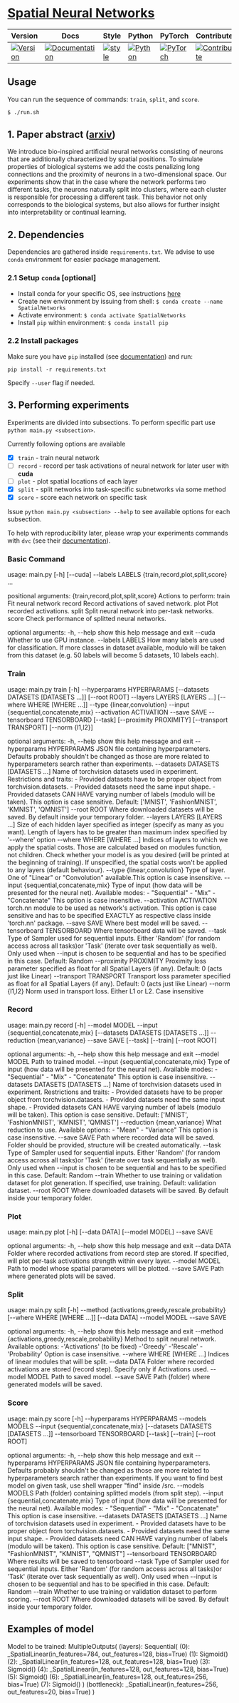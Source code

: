 # [Spatial Neural Networks](https://arxiv.org/abs/1910.02776)

| Version | Docs | Style | Python | PyTorch | Contribute | Roadmap |
|---------|------|-------|--------|---------|------------|---------|
| [![Version](https://img.shields.io/static/v1?label=&message=0.0.1&color=377EF0&style=for-the-badge)](https://arxiv.org/abs/1910.02776) | [![Documentation](https://img.shields.io/static/v1?label=&message=docs&color=EE4C2C&style=for-the-badge)](TBD)  | [![style](https://img.shields.io/static/v1?label=&message=CB&color=27A8E0&style=for-the-badge)](TBD) | [![Python](https://img.shields.io/static/v1?label=&message=3.7&color=377EF0&style=for-the-badge&logo=python&logoColor=F8C63D)](https://www.python.org/) | [![PyTorch](https://img.shields.io/static/v1?label=&message=1.2.0&color=EE4C2C&style=for-the-badge)](https://pytorch.org/) | [![Contribute](https://img.shields.io/static/v1?label=&message=guide&color=009688&style=for-the-badge)](https://github.com/szymonmaszke/torchdata/blob/master/CONTRIBUTING.md) | [![Roadmap](https://img.shields.io/static/v1?label=&message=roadmap&color=f50057&style=for-the-badge)](https://github.com/szymonmaszke/torchdata/blob/master/ROADMAP.md)

## Usage

You can run the sequence of commands: `train`, `split`, and `score`.

```bash
$ ./run.sh
```

## 1. Paper abstract ([arxiv](https://arxiv.org/abs/1910.02776))

We introduce bio-inspired artificial neural networks consisting of neurons that are additionally characterized by spatial positions.
To simulate properties of biological systems we add the costs penalizing long connections and the proximity of neurons in a two-dimensional space.
Our experiments show that in the case where the network performs two different tasks, the neurons naturally split into clusters,
where each cluster is responsible for processing a different task. This behavior
not only corresponds to the biological systems, but also allows for further insight into interpretability or continual learning.

## 2. Dependencies

Dependencies are gathered inside `requirements.txt`.
We advise to use `conda` environment for easier package management.

### 2.1 Setup `conda` [optional]

- Install conda for your specific OS, see instructions [here](https://docs.conda.io/projects/conda/en/latest/user-guide/install/)
- Create new environment by issuing from shell: `$ conda create --name SpatialNetworks`
- Activate environment: `$ conda activate SpatialNetworks`
- Install `pip` within environment: `$ conda install pip`

### 2.2 Install packages

Make sure you have `pip` installed (see [documentation](https://packaging.python.org/tutorials/installing-packages/#ensure-you-can-run-pip-from-the-command-line)) and run:

```
pip install -r requirements.txt
```

Specify `--user` flag if needed.

## 3. Performing experiments

Experiments are divided into subsections.
To perform specific part use `python main.py <subsection>`.

Currently following options are available

- [x] `train` - train neural network
- [ ] `record` - record per task activations of neural network for later user with **cuda**
- [ ] `plot` - plot spatial locations of each layer
- [x] `split` - split networks into task-specific subnetworks via some method
- [x] `score` - score each network on specific task

Issue `python main.py <subsection> --help` to see available options for each subsection.

To help with reproducibility later, please wrap your experiments commands with `dvc` (see their [documentation](https://dvc.org/doc)).


### Basic Command

usage: main.py [-h] [--cuda] --labels LABELS {train,record,plot,split,score} ...

positional arguments:
  {train,record,plot,split,score}
                        Actions to perform:
    train               Fit neural network
    record              Record activations of saved network.
    plot                Plot recorded activations.
    split               Split neural network into per-task networks.
    score               Check performance of splitted neural networks.

optional arguments:
  -h, --help            show this help message and exit
  --cuda                Whether to use GPU instance.
  --labels LABELS       How many labels are used for classification. If more classes in dataset available, modulo will be taken from this dataset (e.g. 50
                        labels will become 5 datasets, 10 labels each).


### Train

usage: main.py train [-h] --hyperparams HYPERPARAMS [--datasets DATASETS [DATASETS ...]] [--root ROOT] --layers LAYERS [LAYERS ...]
                     [--where WHERE [WHERE ...]] --type {linear,convolution} --input {sequential,concatenate,mix} --activation ACTIVATION --save SAVE
                     --tensorboard TENSORBOARD [--task] [--proximity PROXIMITY] [--transport TRANSPORT] [--norm {l1,l2}]

optional arguments:
  -h, --help            show this help message and exit
  --hyperparams HYPERPARAMS
                        JSON file containing hyperparameters.
                        Defaults probably shouldn't be changed as those are more related to hyperparameters search rather than experiments.
  --datasets DATASETS [DATASETS ...]
                        Name of torchvision datasets used in experiment.
                        Restrictions and traits:
                        - Provided datasets have to be proper object from torchvision.datasets.
                        - Provided datasets need the same input shape.
                        - Provided datasets CAN HAVE varying number of labels (modulo will be taken).
                        This option is case sensitive.
                        Default: ['MNIST', 'FashionMNIST', 'KMNIST', 'QMNIST']
  --root ROOT           Where downloaded datasets will be saved. By default inside your temporary folder.
  --layers LAYERS [LAYERS ...]
                        Size of each hidden layer specified as integer (specify as many as you want).
                        Length of layers has to be greater than maximum index specified by '--where' option
  --where WHERE [WHERE ...]
                        Indices of layers to which we apply the spatial costs.
                        Those are calculated based on modules function, not children.
                        Check whether your model is as you desired (will be printed at the beginning of training).
                        If unspecified, the spatial costs won't be applied to any layers (default behaviour).
  --type {linear,convolution}
                        Type of layer. One of "Linear" or "Convolution" available.This option is case insensitive.
  --input {sequential,concatenate,mix}
                        Type of input (how data will be presented for the neural net). Available modes:
                        - "Sequential"
                        - "Mix"
                        - "Concatenate"
                        This option is case insensitive.
  --activation ACTIVATION
                        torch.nn module to be used as network's activation.
                        This option is case sensitive and has to be specified EXACTLY as respective class inside 'torch.nn' package.
  --save SAVE           Where best model will be saved.
  --tensorboard TENSORBOARD
                        Where tensorboard data will be saved.
  --task                Type of Sampler used for sequential inputs.
                        Either 'Random' (for random access across all tasks)or 'Task' (iterate over task sequentially as well).
                        Only used when --input is chosen to be sequential and has to be specified in this case.
                        Default: Random
  --proximity PROXIMITY
                        Proximity loss parameter specified as float for all Spatial Layers (if any).
                         Default: 0 (acts just like Linear)
  --transport TRANSPORT
                        Transport loss parameter specified as float for all Spatial Layers (if any).
                         Default: 0 (acts just like Linear)
  --norm {l1,l2}        Norm used in transport loss. Either L1 or L2. Case insensitive

### Record

usage: main.py record [-h] --model MODEL --input {sequential,concatenate,mix} [--datasets DATASETS [DATASETS ...]] --reduction {mean,variance} --save SAVE
                      [--task] [--train] [--root ROOT]

optional arguments:
  -h, --help            show this help message and exit
  --model MODEL         Path to trained model.
  --input {sequential,concatenate,mix}
                        Type of input (how data will be presented for the neural net). Available modes:
                        - "Sequential"
                        - "Mix"
                        - "Concatenate"
                        This option is case insensitive.
  --datasets DATASETS [DATASETS ...]
                        Name of torchvision datasets used in experiment.
                        Restrictions and traits:
                        - Provided datasets have to be proper object from torchvision.datasets.
                        - Provided datasets need the same input shape.
                        - Provided datasets CAN HAVE varying number of labels (modulo will be taken).
                        This option is case sensitive.
                        Default: ['MNIST', 'FashionMNIST', 'KMNIST', 'QMNIST']
  --reduction {mean,variance}
                        What reduction to use. Available options:
                        - "Mean"
                        - "Variance"
                        This option is case insensitive.
  --save SAVE           Path where recorded data will be saved.
                        Folder should be provided, structure will be created automatically.
  --task                Type of Sampler used for sequential inputs.
                        Either 'Random' (for random access across all tasks)or 'Task' (iterate over task sequentially as well).
                        Only used when --input is chosen to be sequential and has to be specified in this case.
                        Default: Random
  --train               Whether to use training or validation dataset for plot generation. If specified, use training. Default: validation dataset.
  --root ROOT           Where downloaded datasets will be saved. By default inside your temporary folder.

### Plot

usage: main.py plot [-h] [--data DATA] [--model MODEL] --save SAVE

optional arguments:
  -h, --help     show this help message and exit
  --data DATA    Folder where recorded activations from record step are stored. If specified, will plot per-task activations strength within every layer.
  --model MODEL  Path to model whose spatial parameters will be plotted.
  --save SAVE    Path where generated plots will be saved.

### Split

usage: main.py split [-h] --method {activations,greedy,rescale,probability} [--where WHERE [WHERE ...]] [--data DATA] --model MODEL --save SAVE

optional arguments:
  -h, --help            show this help message and exit
  --method {activations,greedy,rescale,probability}
                        Method to split neural network.
                        Available options:
                        -'Activations' (to be fixed)
                        -'Greedy'
                        -'Rescale'
                        -'Probability'
                        Option is case insensitive.
  --where WHERE [WHERE ...]
                        Indices of linear modules that will be split.
  --data DATA           Folder where recorded activations are stored (record step).
                        Specify only if Activations used.
  --model MODEL         Path to saved model.
  --save SAVE           Path (folder) where generated models will be saved.

### Score

usage: main.py score [-h] --hyperparams HYPERPARAMS --models MODELS --input {sequential,concatenate,mix} [--datasets DATASETS [DATASETS ...]] --tensorboard TENSORBOARD [--task] [--train] [--root ROOT]

optional arguments:
  -h, --help            show this help message and exit
  --hyperparams HYPERPARAMS
                        JSON file containing hyperparameters. Defaults probably shouldn't be changed as those are more related to hyperparameters search rather than experiments. If you want to find best model on given task,
                        use shell wrapper "find" inside /src.
  --models MODELS       Path (folder) containing splitted models (from split step).
  --input {sequential,concatenate,mix}
                        Type of input (how data will be presented for the neural net). Available modes: - "Sequential" - "Mix" - "Concatenate" This option is case insensitive.
  --datasets DATASETS [DATASETS ...]
                        Name of torchvision datasets used in experiment. - Provided datasets have to be proper object from torchvision.datasets. - Provided datasets need the same input shape. - Provided datasets need CAN
                        HAVE varying number of labels (modulo will be taken). This option is case sensitive. Default: ["MNIST", "FashionMNIST", "KMNIST", "QMNIST"]
  --tensorboard TENSORBOARD
                        Where results will be saved to tensorboard
  --task                Type of Sampler used for sequential inputs. Either 'Random' (for random access across all tasks)or 'Task' (iterate over task sequentially as well). Only used when --input is chosen to be sequential
                        and has to be specified in this case. Default: Random
  --train               Whether to use training or validation dataset to perform scoring.
  --root ROOT           Where downloaded datasets will be saved. By default inside your temporary folder.

## Examples of model

Model to be trained:
MultipleOutputs(
  (layers): Sequential(
    (0): _SpatialLinear(in_features=784, out_features=128, bias=True)
    (1): Sigmoid()
    (2): _SpatialLinear(in_features=128, out_features=128, bias=True)
    (3): Sigmoid()
    (4): _SpatialLinear(in_features=128, out_features=128, bias=True)
    (5): Sigmoid()
    (6): _SpatialLinear(in_features=128, out_features=256, bias=True)
    (7): Sigmoid()
  )
  (bottleneck): _SpatialLinear(in_features=256, out_features=20, bias=True)
)